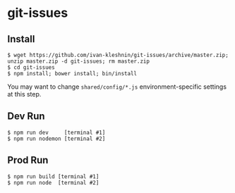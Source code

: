 # git-issues

## Install

```
$ wget https://github.com/ivan-kleshnin/git-issues/archive/master.zip; unzip master.zip -d git-issues; rm master.zip
$ cd git-issues
$ npm install; bower install; bin/install
```

You may want to change `shared/config/*.js` environment-specific settings at this step.

## Dev Run

```
$ npm run dev     [terminal #1]
$ npm run nodemon [terminal #2]
```


## Prod Run

```
$ npm run build [terminal #1]
$ npm run node  [terminal #2]
```

